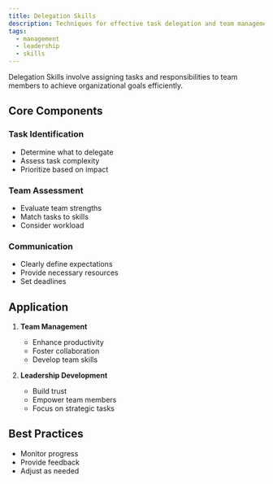 ```yaml
---
title: Delegation Skills
description: Techniques for effective task delegation and team management
tags:
  - management
  - leadership
  - skills
---
```


Delegation Skills involve assigning tasks and responsibilities to team members to achieve organizational goals efficiently.

## Core Components

### Task Identification

- Determine what to delegate
- Assess task complexity
- Prioritize based on impact

### Team Assessment

- Evaluate team strengths
- Match tasks to skills
- Consider workload

### Communication

- Clearly define expectations
- Provide necessary resources
- Set deadlines

## Application

1. **Team Management**

   - Enhance productivity
   - Foster collaboration
   - Develop team skills

2. **Leadership Development**
   - Build trust
   - Empower team members
   - Focus on strategic tasks

## Best Practices

- Monitor progress
- Provide feedback
- Adjust as needed
